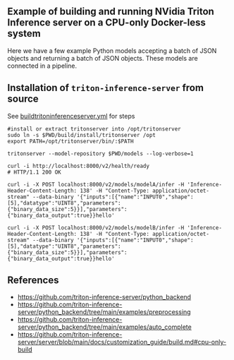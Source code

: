 ##  Example of building and running NVidia Triton Inference server on a CPU-only Docker-less system

Here we have a few example Python models accepting a batch of JSON objects and returning a batch of JSON objects. These models are connected in a pipeline.

## Installation of `triton-inference-server` from source
See [buildtritoninferenceserver.yml](./.github/workflows/buildtritoninferenceserver.yml) for steps

```shell
#install or extract tritonserver into /opt/tritonserver
sudo ln -s $PWD/build/install/tritonserver /opt
export PATH=/opt/tritonserver/bin/:$PATH

tritonserver --model-repository $PWD/models --log-verbose=1

curl -i http://localhost:8000/v2/health/ready
# HTTP/1.1 200 OK

curl -i -X POST localhost:8000/v2/models/modelA/infer -H 'Inference-Header-Content-Length: 138' -H "Content-Type: application/octet-stream" --data-binary '{"inputs":[{"name":"INPUT0","shape":[5],"datatype":"UINT8","parameters":{"binary_data_size":5}}],"parameters":{"binary_data_output":true}}hello'

curl -i -X POST localhost:8000/v2/models/modelB/infer -H 'Inference-Header-Content-Length: 138' -H "Content-Type: application/octet-stream" --data-binary '{"inputs":[{"name":"INPUT0","shape":[5],"datatype":"UINT8","parameters":{"binary_data_size":5}}],"parameters":{"binary_data_output":true}}hello'

```

## References
- https://github.com/triton-inference-server/python_backend
- https://github.com/triton-inference-server/python_backend/tree/main/examples/preprocessing
- https://github.com/triton-inference-server/python_backend/tree/main/examples/auto_complete
- https://github.com/triton-inference-server/server/blob/main/docs/customization_guide/build.md#cpu-only-build
